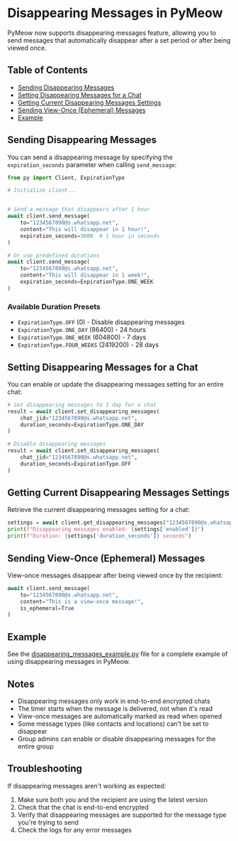 # Disappearing Messages in PyMeow

PyMeow now supports disappearing messages feature, allowing you to send messages that automatically disappear after a set period or after being viewed once.

## Table of Contents
- [Sending Disappearing Messages](#sending-disappearing-messages)
- [Setting Disappearing Messages for a Chat](#setting-disappearing-messages-for-a-chat)
- [Getting Current Disappearing Messages Settings](#getting-current-disappearing-messages-settings)
- [Sending View-Once (Ephemeral) Messages](#sending-view-once-ephemeral-messages)
- [Example](#example)

## Sending Disappearing Messages

You can send a disappearing message by specifying the `expiration_seconds` parameter when calling `send_message`:

```python
from py import Client, ExpirationType

# Initialize client...


# Send a message that disappears after 1 hour
await client.send_message(
    to="1234567890@s.whatsapp.net",
    content="This will disappear in 1 hour!",
    expiration_seconds=3600  # 1 hour in seconds
)

# Or use predefined durations
await client.send_message(
    to="1234567890@s.whatsapp.net",
    content="This will disappear in 1 week!",
    expiration_seconds=ExpirationType.ONE_WEEK
)
```

### Available Duration Presets

- `ExpirationType.OFF` (0) - Disable disappearing messages
- `ExpirationType.ONE_DAY` (86400) - 24 hours
- `ExpirationType.ONE_WEEK` (604800) - 7 days
- `ExpirationType.FOUR_WEEKS` (2419200) - 28 days

## Setting Disappearing Messages for a Chat

You can enable or update the disappearing messages setting for an entire chat:

```python
# Set disappearing messages to 1 day for a chat
result = await client.set_disappearing_messages(
    chat_jid="1234567890@s.whatsapp.net",
    duration_seconds=ExpirationType.ONE_DAY
)

# Disable disappearing messages
result = await client.set_disappearing_messages(
    chat_jid="1234567890@s.whatsapp.net",
    duration_seconds=ExpirationType.OFF
)
```

## Getting Current Disappearing Messages Settings

Retrieve the current disappearing messages setting for a chat:

```python
settings = await client.get_disappearing_messages("1234567890@s.whatsapp.net")
print(f"Disappearing messages enabled: {settings['enabled']}")
print(f"Duration: {settings['duration_seconds']} seconds")
```

## Sending View-Once (Ephemeral) Messages

View-once messages disappear after being viewed once by the recipient:

```python
await client.send_message(
    to="1234567890@s.whatsapp.net",
    content="This is a view-once message!",
    is_ephemeral=True
)
```

## Example

See the [disappearing_messages_example.py](examples/disappearing_messages_example.py) file for a complete example of using disappearing messages in PyMeow.

## Notes

- Disappearing messages only work in end-to-end encrypted chats
- The timer starts when the message is delivered, not when it's read
- View-once messages are automatically marked as read when opened
- Some message types (like contacts and locations) can't be set to disappear
- Group admins can enable or disable disappearing messages for the entire group

## Troubleshooting

If disappearing messages aren't working as expected:
1. Make sure both you and the recipient are using the latest version
2. Check that the chat is end-to-end encrypted
3. Verify that disappearing messages are supported for the message type you're trying to send
4. Check the logs for any error messages
